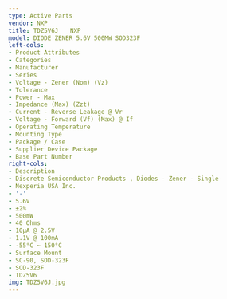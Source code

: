 ```yaml
---
type: Active Parts
vendor: NXP
title: TDZ5V6J　　NXP
model: DIODE ZENER 5.6V 500MW SOD323F
left-cols:
- Product Attributes
- Categories
- Manufacturer
- Series
- Voltage - Zener (Nom) (Vz)
- Tolerance
- Power - Max
- Impedance (Max) (Zzt)
- Current - Reverse Leakage @ Vr
- Voltage - Forward (Vf) (Max) @ If
- Operating Temperature
- Mounting Type
- Package / Case
- Supplier Device Package
- Base Part Number
right-cols:
- Description
- Discrete Semiconductor Products , Diodes - Zener - Single
- Nexperia USA Inc.
- '-'
- 5.6V
- ±2%
- 500mW
- 40 Ohms
- 10µA @ 2.5V
- 1.1V @ 100mA
- -55°C ~ 150°C
- Surface Mount
- SC-90, SOD-323F
- SOD-323F
- TDZ5V6
img: TDZ5V6J.jpg
---
```

